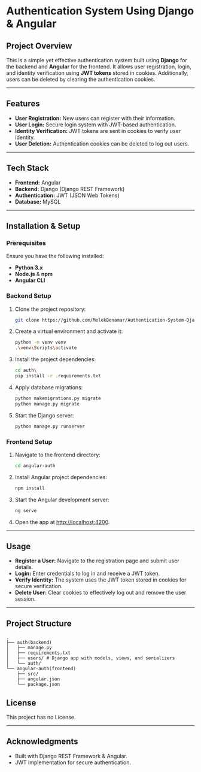 # Authentication System Using Django & Angular

## Project Overview

This is a simple yet effective authentication system built using **Django** for the backend and **Angular** for the frontend. It allows user registration, login, and identity verification using **JWT tokens** stored in cookies. Additionally, users can be deleted by clearing the authentication cookies.

---

## Features

- **User Registration:** New users can register with their information.
- **User Login:** Secure login system with JWT-based authentication.
- **Identity Verification:** JWT tokens are sent in cookies to verify user identity.
- **User Deletion:** Authentication cookies can be deleted to log out users.

---

## Tech Stack

- **Frontend:** Angular
- **Backend:** Django (Django REST Framework)
- **Authentication:** JWT (JSON Web Tokens)
- **Database:** MySQL

---

## Installation & Setup

### Prerequisites

Ensure you have the following installed:

- **Python 3.x**
- **Node.js** & **npm**
- **Angular CLI**

### Backend Setup

1. Clone the project repository:

   ```bash
   git clone https://github.com/MelekBenamar/Authentication-System-Django-Angular
   ```

2. Create a virtual environment and activate it:

   ```bash
   python -m venv venv
   .\venv\Scripts\activate
   ```

3. Install the project dependencies:

   ```bash
   cd auth\
   pip install -r .requirements.txt
   ```

4. Apply database migrations:

   ```bash
   python makemigrations.py migrate
   python manage.py migrate
   ```

5. Start the Django server:
   ```bash
   python manage.py runserver
   ```

### Frontend Setup

1. Navigate to the frontend directory:

   ```bash
   cd angular-auth
   ```

2. Install Angular project dependencies:

   ```bash
   npm install
   ```

3. Start the Angular development server:

   ```bash
   ng serve
   ```

4. Open the app at [http://localhost:4200](http://localhost:4200).

---

## Usage

- **Register a User:** Navigate to the registration page and submit user details.
- **Login:** Enter credentials to log in and receive a JWT token.
- **Verify Identity:** The system uses the JWT token stored in cookies for secure verification.
- **Delete User:** Clear cookies to effectively log out and remove the user session.

---

## Project Structure

```
.
├── auth(backend)
│   ├── manage.py
│   ├── requirements.txt
│   ├── users/ # Django app with models, views, and serializers
│   └── auth/
└── angular-auth(frontend)
    ├── src/
    ├── angular.json
    └── package.json
```

## License

This project has no License.

---

## Acknowledgments

- Built with Django REST Framework & Angular.
- JWT implementation for secure authentication.
